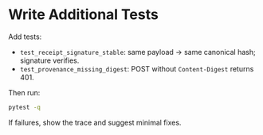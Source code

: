# Write Additional Tests

Add tests:
- `test_receipt_signature_stable`: same payload -> same canonical hash; signature verifies.
- `test_provenance_missing_digest`: POST without `Content-Digest` returns 401.

Then run:
```bash
pytest -q
```
If failures, show the trace and suggest minimal fixes.
